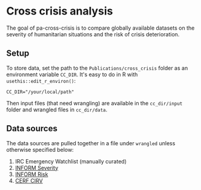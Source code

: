 
# Cross crisis analysis

<!-- badges: start -->
<!-- badges: end -->

The goal of pa-cross-crisis is to compare globally available datasets on the
severity of humanitarian situations and the risk of crisis deterioration.

## Setup

To store data, set the path to the `Publications/cross_crisis` folder as
an environment variable `CC_DIR`. It's easy to do in R with
`usethis::edit_r_environ()`:

```shell
CC_DIR="/your/local/path"
```

Then input files (that need wrangling) are available in the `cc_dir/input`
folder and wrangled files in `cc_dir/data`.

## Data sources

The data sources are pulled together in a file under `wrangled` unless otherwise
specified below:

1. IRC Emergency Watchlist (manually curated)
2. [INFORM Severity](wrangling/inform_severity.R)
3. [INFORM Risk](wrangling/inform_risk.R)
4. [CERF CIRV](wrangling/cerf_cirv.R)
